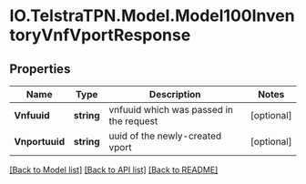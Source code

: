 # IO.TelstraTPN.Model.Model100InventoryVnfVportResponse
## Properties

Name | Type | Description | Notes
------------ | ------------- | ------------- | -------------
**Vnfuuid** | **string** | vnfuuid which was passed in the request | [optional] 
**Vnportuuid** | **string** | uuid of the newly-created vport | [optional] 

[[Back to Model list]](../README.md#documentation-for-models) [[Back to API list]](../README.md#documentation-for-api-endpoints) [[Back to README]](../README.md)

